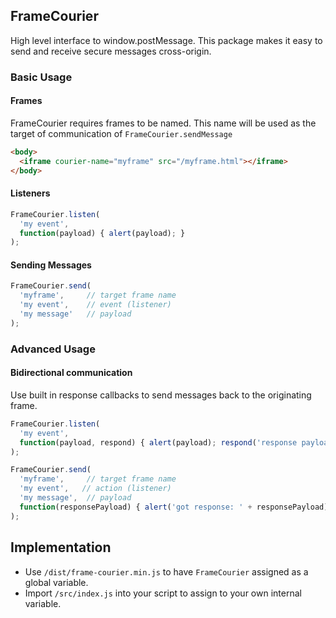 ## FrameCourier

High level interface to window.postMessage.
This package makes it easy to send and receive secure messages cross-origin.

### Basic Usage

#### Frames

FrameCourier requires frames to be named.  This name will be used as the target of communication of `FrameCourier.sendMessage`

```html
<body>
  <iframe courier-name="myframe" src="/myframe.html"></iframe>
</body>
```

#### Listeners

```javascript
FrameCourier.listen(
  'my event',
  function(payload) { alert(payload); }
);
```

#### Sending Messages

```javascript
FrameCourier.send(
  'myframe',     // target frame name
  'my event',    // event (listener)
  'my message'   // payload
);
```

### Advanced Usage

#### Bidirectional communication

Use built in response callbacks to send messages back to the originating frame.

```javascript
FrameCourier.listen(
  'my event',
  function(payload, respond) { alert(payload); respond('response payload'); }
);
```

```javascript
FrameCourier.send(
  'myframe',     // target frame name
  'my event',   // action (listener)
  'my message',  // payload
  function(responsePayload) { alert('got response: ' + responsePayload); }
);
```

## Implementation

 - Use `/dist/frame-courier.min.js` to have `FrameCourier` assigned as a global variable.
 - Import `/src/index.js` into your script to assign to your own internal variable.